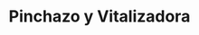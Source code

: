 ---
title: "Pinchazo y Vitalizadora"
url: /san-jose-pinula/pinchazo-y-vitalizadora/
shop: Reifen
---